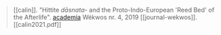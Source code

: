 > [[calin]]. "Hittite *dāsnata*- and the Proto-Indo-European 'Reed Bed' of the Afterlife". [academia](https://www.academia.edu/49056528) Wékwos nr. 4, 2019 [[journal-wekwos]]. [[calin2021.pdf]]
